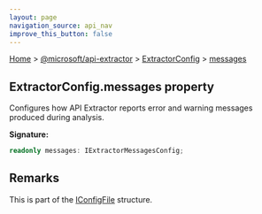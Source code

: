 ```yaml
---
layout: page
navigation_source: api_nav
improve_this_button: false
---
```



[Home](./index.md) &gt; [@microsoft/api-extractor](./api-extractor.md) &gt; [ExtractorConfig](./api-extractor.extractorconfig.md) &gt; [messages](./api-extractor.extractorconfig.messages.md)

## ExtractorConfig.messages property

Configures how API Extractor reports error and warning messages produced during analysis.

<b>Signature:</b>

```typescript
readonly messages: IExtractorMessagesConfig;
```

## Remarks

This is part of the [IConfigFile](./api-extractor.iconfigfile.md) structure.
